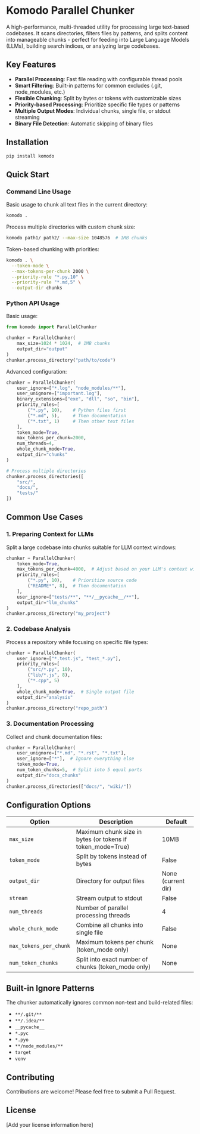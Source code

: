# Komodo Parallel Chunker

A high-performance, multi-threaded utility for processing large text-based codebases. It scans directories, filters files by patterns, and splits content into manageable chunks - perfect for feeding into Large Language Models (LLMs), building search indices, or analyzing large codebases.

## Key Features

- **Parallel Processing**: Fast file reading with configurable thread pools
- **Smart Filtering**: Built-in patterns for common excludes (.git, node_modules, etc.)
- **Flexible Chunking**: Split by bytes or tokens with customizable sizes
- **Priority-based Processing**: Prioritize specific file types or patterns
- **Multiple Output Modes**: Individual chunks, single file, or stdout streaming
- **Binary File Detection**: Automatic skipping of binary files

## Installation

```bash
pip install komodo
```

## Quick Start

### Command Line Usage

Basic usage to chunk all text files in the current directory:

```bash
komodo .
```

Process multiple directories with custom chunk size:

```bash
komodo path1/ path2/ --max-size 1048576  # 1MB chunks
```

Token-based chunking with priorities:

```bash
komodo . \
  --token-mode \
  --max-tokens-per-chunk 2000 \
  --priority-rule "*.py,10" \
  --priority-rule "*.md,5" \
  --output-dir chunks
```

### Python API Usage

Basic usage:

```python
from komodo import ParallelChunker

chunker = ParallelChunker(
    max_size=1024 * 1024,  # 1MB chunks
    output_dir="output"
)
chunker.process_directory("path/to/code")
```

Advanced configuration:

```python
chunker = ParallelChunker(
    user_ignore=["*.log", "node_modules/**"],
    user_unignore=["important.log"],
    binary_extensions=["exe", "dll", "so", "bin"],
    priority_rules=[
        ("*.py", 10),    # Python files first
        ("*.md", 5),     # Then documentation
        ("*.txt", 1)     # Then other text files
    ],
    token_mode=True,
    max_tokens_per_chunk=2000,
    num_threads=4,
    whole_chunk_mode=True,
    output_dir="chunks"
)

# Process multiple directories
chunker.process_directories([
    "src/",
    "docs/",
    "tests/"
])
```

## Common Use Cases

### 1. Preparing Context for LLMs

Split a large codebase into chunks suitable for LLM context windows:

```python
chunker = ParallelChunker(
    token_mode=True,
    max_tokens_per_chunk=4000,  # Adjust based on your LLM's context window
    priority_rules=[
        ("*.py", 10),    # Prioritize source code
        ("README*", 8),  # Then documentation
    ],
    user_ignore=["tests/**", "**/__pycache__/**"],
    output_dir="llm_chunks"
)
chunker.process_directory("my_project")
```

### 2. Codebase Analysis

Process a repository while focusing on specific file types:

```python
chunker = ParallelChunker(
    user_ignore=["*.test.js", "test_*.py"],
    priority_rules=[
        ("src/*.py", 10),
        ("lib/*.js", 8),
        ("*.cpp", 5)
    ],
    whole_chunk_mode=True,  # Single output file
    output_dir="analysis"
)
chunker.process_directory("repo_path")
```

### 3. Documentation Processing

Collect and chunk documentation files:

```python
chunker = ParallelChunker(
    user_unignore=["*.md", "*.rst", "*.txt"],
    user_ignore=["*"],  # Ignore everything else
    token_mode=True,
    num_token_chunks=5,  # Split into 5 equal parts
    output_dir="docs_chunks"
)
chunker.process_directories(["docs/", "wiki/"])
```

## Configuration Options

| Option | Description | Default |
|--------|-------------|---------|
| `max_size` | Maximum chunk size in bytes (or tokens if token_mode=True) | 10MB |
| `token_mode` | Split by tokens instead of bytes | False |
| `output_dir` | Directory for output files | None (current dir) |
| `stream` | Stream output to stdout | False |
| `num_threads` | Number of parallel processing threads | 4 |
| `whole_chunk_mode` | Combine all chunks into single file | False |
| `max_tokens_per_chunk` | Maximum tokens per chunk (token_mode only) | None |
| `num_token_chunks` | Split into exact number of chunks (token_mode only) | None |

## Built-in Ignore Patterns

The chunker automatically ignores common non-text and build-related files:

- `**/.git/**`
- `**/.idea/**`
- `__pycache__`
- `*.pyc`
- `*.pyo`
- `**/node_modules/**`
- `target`
- `venv`

## Contributing

Contributions are welcome! Please feel free to submit a Pull Request.

## License

[Add your license information here]